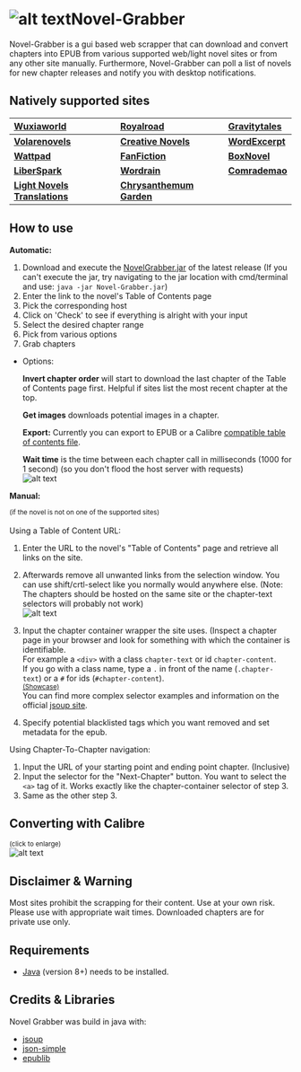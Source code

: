 # ![alt text](https://i.imgur.com/LrV2tLe.png)Novel-Grabber
Novel-Grabber is a gui based web scrapper that can download and convert chapters into EPUB from various supported web/light novel sites or from any other site manually. Furthermore,  Novel-Grabber can poll a list of novels for new chapter releases and notify you with desktop notifications.


## Natively supported sites

| [Wuxiaworld](https://wuxiaworld.com/) | [Royalroad](https://royalroad.com/) | [Gravitytales](https://gravitytales.com/)|
| :--- | :--- | :--- |
| <b>[Volarenovels](https://volarenovels.com/)</b>| <b>[Creative Novels](https://https://creativenovels.com/.com/)</b> | <b>[WordExcerpt](https://wordexcerpt.com/)</b>|
| <b>[Wattpad](https://wattpad.com/)</b> | <b>[FanFiction](https://fanfiction.net/)</b> | <b>[BoxNovel](https://boxnovel.com/)</b>|
| <b>[LiberSpark](https://liberspark.com/)</b> |<b>[Wordrain](https://wordrain69.com/)</b> | <b>[Comrademao](https://comrademao.com/)</b>|
| <b>[Light Novels Translations](https://lightnovelstranslations.com/)</b> | <b>[Chrysanthemum Garden](https://chrysanthemumgarden.com/)</b>|  |
## How to use
<strong>Automatic:</strong>

1. Download and execute the [NovelGrabber.jar](https://github.com/Flameish/Novel-Grabber/releases/latest) of the latest release
(If you can't execute the jar, try navigating to the jar location with cmd/terminal and use: `java -jar Novel-Grabber.jar`)
2. Enter the link to the novel's Table of Contents page
3. Pick the corresponding host
4. Click on 'Check' to see if everything is alright with your input
5. Select the desired chapter range
6. Pick from various options
7. Grab chapters

* Options:

   <b>Invert chapter order</b> will start to download the last chapter of the Table of Contents page first. Helpful if sites list the most recent chapter at the top.
   
   <b>Get images</b> downloads potential images in a chapter.
   
   <b>Export:</b> Currently you can export to EPUB or a Calibre <a href="#converting">compatible table of contents file</a>.
   
   <b>Wait time</b> is the time between each chapter call in milliseconds (1000 for 1 second) (so you don't flood the host server with requests)<br>
   ![alt text](https://i.imgur.com/CEXUTZk.png)

<strong>Manual:</strong>

<small>(if the novel is not on one of the supported sites)</small><br><br>
Using a Table of Content URL:</strong>
1. Enter the URL to the novel's "Table of Contents" page and retrieve all links on the site. 

2. Afterwards remove all unwanted links from the selection window. You can use shift/crtl-select like you normally would anywhere else. (Note: The chapters should be hosted on the same site or the chapter-text selectors will probably not work)<br>
![alt text](https://i.imgur.com/j9TbP0l.gif)

3. Input the chapter container wrapper the site uses. (Inspect a chapter page in your browser and look for something with which the container is identifiable. <br>
For example a `<div>` with a class `chapter-text` or id `chapter-content`. <br>
If you go with a class name, type a `.` in front of the name (`.chapter-text`) or a `#` for ids (`#chapter-content`). <br>
<small><a href="https://i.imgur.com/NGWjmUo.gif">(Showcase)</a></small><br>
You can find more complex selector examples and information on the official [jsoup site](https://jsoup.org/cookbook/extracting-data/selector-syntax).<br>

4. Specify potential blacklisted tags which you want removed and set metadata for the epub.

Using Chapter-To-Chapter navigation:
1. Input the URL of your starting point and ending point chapter. (Inclusive)
2. Input the selector for the "Next-Chapter" button. You want to select the `<a>` tag of it. Works exactly like the chapter-container selector of step 3.
3. Same as the other step 3.

## <span id="converting">Converting with Calibre</span>
<small>(click to enlarge)</small><br>
![alt text](https://i.imgur.com/DBtrXPh.gif)<br>

## Disclaimer & Warning
Most sites prohibit the scrapping for their content. Use at your own risk. 
Please use with appropriate wait times. Downloaded chapters are for private use only.

## Requirements
* [Java](https://www.java.com/en/) (version 8+) needs to be installed.

## Credits & Libraries 
Novel Grabber was build in java with: <br>
 * [jsoup](https://www.jsoup.org/)
 * [json-simple](https://code.google.com/archive/p/json-simple/)
 * [epublib](https://github.com/psiegman/epublib)

